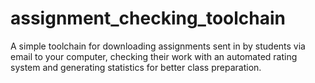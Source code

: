 # assignment_checking_toolchain
A simple toolchain for downloading assignments sent in by students via email to your computer, checking their work with an automated rating system and generating statistics for better class preparation.
